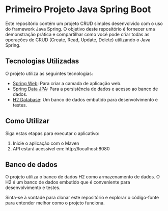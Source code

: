 # Primeiro Projeto Java Spring Boot

Este repositório contém um projeto CRUD simples desenvolvido com o uso do framework Java Spring. O objetivo deste repositório é fornecer uma demonstração prática e compartilhar como você pode criar todas as operações de CRUD (Create, Read, Update, Delete) utilizando o Java Spring.

## Tecnologias Utilizadas

O projeto utiliza as seguintes tecnologias:

- [Spring Web](https://spring.io/projects/spring-web): Para criar a camada de aplicação web.
- [Spring Data JPA](https://spring.io/projects/spring-data-jpa): Para a persistência de dados e acesso ao banco de dados.
- [H2 Database](https://www.h2database.com/html/main.html): Um banco de dados embutido para desenvolvimento e testes.

## Como Utilizar

Siga estas etapas para executar o aplicativo:

1. Inicie o aplicação com o Maven
2.  API estará acessível em: http://localhost:8080

## Banco de dados

O projeto utiliza o banco de dados H2 como armazenamento de dados. O H2 é um banco de dados embutido que é conveniente para desenvolvimento e testes.

Sinta-se à vontade para clonar este repositório e explorar o código-fonte para entender melhor como o projeto funciona.
